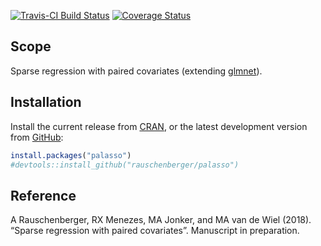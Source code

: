 
<!-- Modify xxx.Rmd, not xxx.md! -->

[![Travis-CI Build
Status](https://travis-ci.org/rauschenberger/palasso.svg?branch=master)](https://travis-ci.org/rauschenberger/palasso)
[![Coverage
Status](https://codecov.io/github/rauschenberger/palasso/coverage.svg?branch=master)](https://codecov.io/github/rauschenberger/palasso?branch=master)

## Scope

Sparse regression with paired covariates (extending
[glmnet](https://CRAN.R-project.org/package=glmnet)).

## Installation

Install the current release from
[CRAN](https://CRAN.R-project.org/package=palasso), or the latest
development version from
[GitHub](https://github.com/rauschenberger/palasso):

``` r
install.packages("palasso")
#devtools::install_github("rauschenberger/palasso")
```

## Reference

A Rauschenberger, RX Menezes, MA Jonker, and MA van de Wiel (2018).
“Sparse regression with paired covariates”. Manuscript in preparation.

<!--
[![Github](https://assets-cdn.github.com/images/modules/logos_page/GitHub-Logo.png){width=50px}](https://doi.org/10.18129/B9.bioc.globalSeq)
-->
